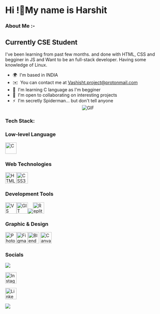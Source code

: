 Hi !👋My name is Harshit
===============================================================================================================================


### About Me :-

Currently CSE Student
---------------------

I've been learning from past few months. and done with HTML, CSS and begginer in JS  and Want to be an full-stack developer. Having some knowledge of Linux.

* 🌍  I'm based in INDIA
* ✉️  You can contact me at [Vashisht.project@protonmail.com](mailto:Vashisht.project@protonmail.com)
* 🧠  I'm learning C language as I'm begginer
* 🤝  I'm open to collaborating on interesting projects
* ⚡  I'm secretly Spiderman... but don't tell anyone
  <div align="center">
  <img alt="GIF" src="https://media4.giphy.com/media/11KzOet1ElBDz2/giphy.gif?cid=6c09b952ufa3xxbbm0mpuadm2zaik3wjp4m9luz2ly0lyz8d&ep=v1_internal_gif_by_id&rid=giphy.gif&ct=g" nmk/>
</div>

### Tech Stack:
### Low-level Language
<img src="https://icon.icepanel.io/Technology/svg/C.svg" width="36" height="36" alt="C" />

### Web Technologies
<img src="https://raw.githubusercontent.com/danielcranney/readme-generator/main/public/icons/skills/html5-colored.svg" width="36" height="36" alt="HTML5" /><img src="https://raw.githubusercontent.com/danielcranney/readme-generator/main/public/icons/skills/css3-colored.svg" width="36" height="36" alt="CSS3" />
### Development Tools
<img src="https://raw.githubusercontent.com/danielcranney/readme-generator/main/public/icons/skills/visualstudiocode-colored.svg" width="36" height="36" alt="VS Code" /><img src="https://raw.githubusercontent.com/danielcranney/readme-generator/main/public/icons/skills/git-colored.svg" width="36" height="36" alt="GIT" /><img src="https://camo.githubusercontent.com/7e282220b8ec0dd29cf99be1c0f5e82d74a42bc84ed834ee6afd86b4bad3bfee/68747470733a2f2f696d672e736869656c64732e696f2f62616467652f6769746875622d2532333132313031312e7376673f7374796c653d666f722d7468652d6261646765266c6f676f3d676974687562266c6f676f436f6c6f723d7768697465"><img src="https://upload.wikimedia.org/wikipedia/commons/thumb/7/78/New_Replit_Logo.svg/120px-New_Replit_Logo.svg.png" width="36" height="36" alt="Replit" />

### Graphic & Design
<img src="https://raw.githubusercontent.com/danielcranney/readme-generator/main/public/icons/skills/photoshop-colored.svg" width="36" height="36" alt="Photoshop" /><img src="https://raw.githubusercontent.com/danielcranney/readme-generator/main/public/icons/skills/figma-colored.svg" width="36" height="36" alt="Figma" /><img src="https://raw.githubusercontent.com/danielcranney/readme-generator/main/public/icons/skills/blender-colored.svg" width="36" height="36" alt="Blender" />
<img src="https://upload.wikimedia.org/wikipedia/commons/0/08/Canva_icon_2021.svg" width="36" height="36" alt="Canva"/>

### Socials
<a href="https://www.github.com/IamHV856156" target="_blank" rel="noreferrer"><img src="https://camo.githubusercontent.com/7e282220b8ec0dd29cf99be1c0f5e82d74a42bc84ed834ee6afd86b4bad3bfee/68747470733a2f2f696d672e736869656c64732e696f2f62616467652f6769746875622d2532333132313031312e7376673f7374796c653d666f722d7468652d6261646765266c6f676f3d676974687562266c6f676f436f6c6f723d7768697465"></a>

<a href="http://www.instagram.com/vashisht7685" target="_blank" rel="noreferrer"><img src="https://upload.wikimedia.org/wikipedia/commons/thumb/9/95/Instagram_logo_2022.svg/900px-Instagram_logo_2022.svg.png" width="36" height="36" alt="Instagram"/></a>

<a href="https://www.linkedin.com/in/harshit-vashisht/" target="_blank" rel="noreferrer"><img src="https://www.vectorlogo.zone/logos/linkedin/linkedin-tile.svg" width="36" height="36" alt="Linkedin"/></a>

[![](https://visitcount.itsvg.in/api?id=iamHV856156&icon=10&color=6)](https://visitcount.itsvg.in)

<!--### Support Me
<ul style="list-style-type: none; margin: 0;">
<li style="display: inline-block; margin-right: 0.25rem;"><a href="https://www.buymeacoffee.com/ IamHV856156"><img src="https://cdn.buymeacoffee.com/buttons/v2/default-yellow.png" width="150"/></a></li>
</ul>-->
